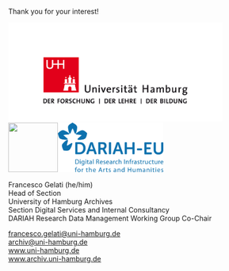 Thank you for your interest!  

<a href="https://www.uni-hamburg.de/"><img src="media/uhh.png" alt="LOGO UHH" height="200px"/></a><img src="" alt="" width="100px" height="100px"/><a href="https://www.dariah.eu/"><img src="media/dariah.png" alt="LOGO DARIAH" height="100px"/></a> 

Francesco  Gelati (he/him)  
Head of Section  
University of Hamburg Archives  
Section Digital Services and Internal Consultancy  
DARIAH Research Data Management Working Group Co-Chair  

francesco.gelati@uni-hamburg.de  
archiv@uni-hamburg.de  
www.uni-hamburg.de  
www.archiv.uni-hamburg.de  
